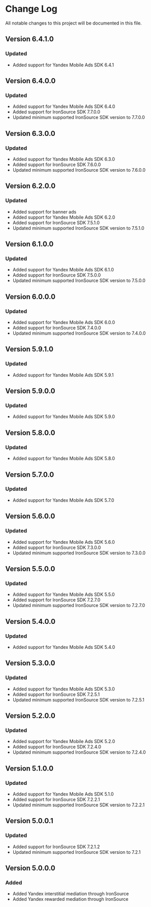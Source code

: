 # Change Log

All notable changes to this project will be documented in this file.

## Version 6.4.1.0

### Updated

* Added support for Yandex Mobile Ads SDK 6.4.1

## Version 6.4.0.0

### Updated

* Added support for Yandex Mobile Ads SDK 6.4.0
* Added support for IronSource SDK 7.7.0.0
* Updated minimum supported IronSource SDK version to 7.7.0.0

## Version 6.3.0.0

### Updated

* Added support for Yandex Mobile Ads SDK 6.3.0
* Added support for IronSource SDK 7.6.0.0
* Updated minimum supported IronSource SDK version to 7.6.0.0

## Version 6.2.0.0

### Updated

* Added support for banner ads
* Added support for Yandex Mobile Ads SDK 6.2.0
* Added support for IronSource SDK 7.5.1.0
* Updated minimum supported IronSource SDK version to 7.5.1.0

## Version 6.1.0.0

### Updated

* Added support for Yandex Mobile Ads SDK 6.1.0
* Added support for IronSource SDK 7.5.0.0
* Updated minimum supported IronSource SDK version to 7.5.0.0

## Version 6.0.0.0

### Updated

* Added support for Yandex Mobile Ads SDK 6.0.0
* Added support for IronSource SDK 7.4.0.0
* Updated minimum supported IronSource SDK version to 7.4.0.0

## Version 5.9.1.0

### Updated

* Added support for Yandex Mobile Ads SDK 5.9.1

## Version 5.9.0.0

### Updated

* Added support for Yandex Mobile Ads SDK 5.9.0

## Version 5.8.0.0

### Updated

* Added support for Yandex Mobile Ads SDK 5.8.0

## Version 5.7.0.0

### Updated

* Added support for Yandex Mobile Ads SDK 5.7.0

## Version 5.6.0.0

### Updated

* Added support for Yandex Mobile Ads SDK 5.6.0
* Added support for IronSource SDK 7.3.0.0
* Updated minimum supported IronSource SDK version to 7.3.0.0

## Version 5.5.0.0

### Updated

* Added support for Yandex Mobile Ads SDK 5.5.0
* Added support for IronSource SDK 7.2.7.0
* Updated minimum supported IronSource SDK version to 7.2.7.0

## Version 5.4.0.0

### Updated

* Added support for Yandex Mobile Ads SDK 5.4.0

## Version 5.3.0.0

### Updated

* Added support for Yandex Mobile Ads SDK 5.3.0
* Added support for IronSource SDK 7.2.5.1
* Updated minimum supported IronSource SDK version to 7.2.5.1

## Version 5.2.0.0

### Updated

* Added support for Yandex Mobile Ads SDK 5.2.0
* Added support for IronSource SDK 7.2.4.0
* Updated minimum supported IronSource SDK version to 7.2.4.0

## Version 5.1.0.0

### Updated

* Added support for Yandex Mobile Ads SDK 5.1.0
* Added support for IronSource SDK 7.2.2.1
* Updated minimum supported IronSource SDK version to 7.2.2.1

## Version 5.0.0.1

### Updated

* Added support for IronSource SDK 7.2.1.2
* Updated minimum supported IronSource SDK version to 7.2.1

## Version 5.0.0.0

### Added

* Added Yandex interstitial mediation through IronSource
* Added Yandex rewarded mediation through IronSource
